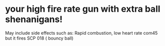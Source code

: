 # your high fire rate gun with extra ball shenanigans! 


May include side effects such as: Rapid combustion, low heart rate
com45 but it fires SCP 018 ( bouncy ball) 


